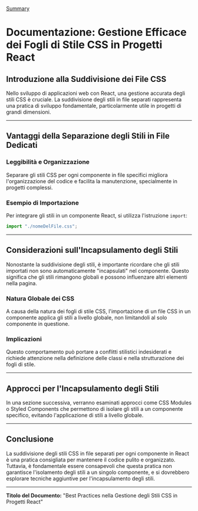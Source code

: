 [Summary](../Summary.md)

# Documentazione: Gestione Efficace dei Fogli di Stile CSS in Progetti React

## Introduzione alla Suddivisione dei File CSS

Nello sviluppo di applicazioni web con React, una gestione accurata degli stili CSS è cruciale. La suddivisione degli stili in file separati rappresenta una pratica di sviluppo fondamentale, particolarmente utile in progetti di grandi dimensioni.

---

## Vantaggi della Separazione degli Stili in File Dedicati

### Leggibilità e Organizzazione

Separare gli stili CSS per ogni componente in file specifici migliora l'organizzazione del codice e facilita la manutenzione, specialmente in progetti complessi.

### Esempio di Importazione

Per integrare gli stili in un componente React, si utilizza l'istruzione `import`:

```javascript
import "./nomeDelFile.css";
```

---

## Considerazioni sull'Incapsulamento degli Stili

Nonostante la suddivisione degli stili, è importante ricordare che gli stili importati non sono automaticamente "incapsulati" nel componente. Questo significa che gli stili rimangono globali e possono influenzare altri elementi nella pagina.

### Natura Globale dei CSS

A causa della natura dei fogli di stile CSS, l'importazione di un file CSS in un componente applica gli stili a livello globale, non limitandoli al solo componente in questione.

### Implicazioni

Questo comportamento può portare a conflitti stilistici indesiderati e richiede attenzione nella definizione delle classi e nella strutturazione dei fogli di stile.

---

## Approcci per l'Incapsulamento degli Stili

In una sezione successiva, verranno esaminati approcci come CSS Modules o Styled Components che permettono di isolare gli stili a un componente specifico, evitando l'applicazione di stili a livello globale.

---

## Conclusione

La suddivisione degli stili CSS in file separati per ogni componente in React è una pratica consigliata per mantenere il codice pulito e organizzato. Tuttavia, è fondamentale essere consapevoli che questa pratica non garantisce l'isolamento degli stili a un singolo componente, e si dovrebbero esplorare tecniche aggiuntive per l'incapsulamento degli stili.

---

**Titolo del Documento:** "Best Practices nella Gestione degli Stili CSS in Progetti React"
